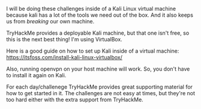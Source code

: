 I will be doing these challenges inside of a Kali Linux virtual machine 
because kali has a lot of the tools we need out of the box. And it also keeps
us from *breaking* our own machine.

TryHackMe provides a deployable Kali machine, but that one isn't free, so this is the next best thing!
I'm using VirtualBox.

Here is a good guide on how to set up Kali inside of a virtual machine:
https://itsfoss.com/install-kali-linux-virtualbox/

Also, running openvpn on your host machine will work. So, you don't have to install it again on Kali.  

For each day/challenege TryHackMe provides great supporting material for how to get started in it.
The challenges are not easy at times, but they're not too hard either with the extra support from TryHackMe.


